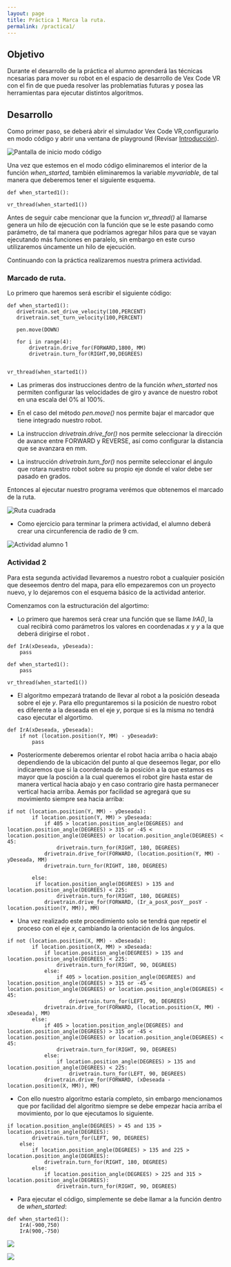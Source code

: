 ```yaml
---
layout: page
title: Práctica 1 Marca la ruta.
permalink: /practica1/
---
```

## Objetivo
Durante el desarrollo de la práctica el alumno aprenderá las técnicas ncesarias para mover su robot en el espacio de desarrollo de Vex Code VR con el fin de que pueda resolver las problematias futuras y posea las herramientas para ejecutar distintos algoritmos.

## Desarrollo

Como primer paso, se deberá abrir el simulador Vex Code VR,configurarlo en modo código y abrir una ventana de playground (Revisar [Introducción](https://yocoyani1.github.io/PracticasRoboticaMovil/introduccion)).

![Pantalla de inicio modo código](https://i.imgur.com/17uyy3g.jpg "Pantalla de inicio modo código")

Una vez que estemos en el modo código eliminaremos el interior de la función *when_started*, también eliminaremos la variable *myvariable*, de tal manera que deberemos tener el siguiente esquema.

~~~
def when_started1():

vr_thread(when_started1())
~~~

Antes de seguir cabe mencionar que la funcion *vr_thread()* al llamarse genera un hilo de ejecución con la función que se le este pasando como parámetro, de tal manera que podríamos agregar hilos para que se vayan ejecutando más funciones en paralelo, sin embargo en este curso utilizaremos úncamente un hilo de ejecución.

Continuando con la práctica realizaremos nuestra primera actividad.

### Marcado de ruta.

Lo primero que haremos será escribir el siguiente código:
~~~
def when_started1():
   drivetrain.set_drive_velocity(100,PERCENT)
   drivetrain.set_turn_velocity(100,PERCENT)

   pen.move(DOWN)

   for i in range(4):
       drivetrain.drive_for(FORWARD,1800, MM)
       drivetrain.turn_for(RIGHT,90,DEGREES)


vr_thread(when_started1())
~~~

- Las primeras dos instrucciones dentro de la función *when_started* nos permiten configurar las velocidades de giro y avance de nuestro robot en una escala del 0% al 100%.

- En el caso del método *pen.move()* nos permite bajar el marcador que tiene integrado nuestro robot.

- La instruccion *drivetrain.drive_for()* nos permite seleccionar la dirección de avance entre FORWARD y REVERSE, así como configurar la distancia que se avanzara en mm.

- La instrucción *drivetrain.turn_for()* nos permite seleccionar el ángulo que rotara nuestro robot sobre su propio eje donde el valor debe ser pasado en grados.

Entonces al ejecutar nuestro programa verémos que obtenemos el marcado de la ruta.

![Ruta cuadrada](https://i.imgur.com/07JTanC.jpg "Primer ruta")

- Como ejercicio para terminar la primera actividad, el alumno deberá crear una circunferencia de radio de 9 cm.

![Actividad alumno 1](https://i.imgur.com/tqduxN4.jpg "Actividad alumno 1")

### Actividad 2

Para esta segunda actividad llevaremos a nuestro robot a cualquier posición que deseemos dentro del mapa, para ello empezaremos con un proyecto nuevo, y lo dejaremos con el esquema básico de la actividad anterior.

Comenzamos con la estructuración del algortimo:

- Lo primero que haremos será crear una función que se llame *IrA()*, la cual recibirá como parámetros los valores en coordenadas *x* y *y* a la que deberá dirigirse el robot .

~~~
def IrA(xDeseada, yDeseada):
    pass

def when_started1():
    pass

vr_thread(when_started1())
~~~

- El algoritmo empezará tratando de llevar al robot a la posición deseada sobre el eje *y*. Para ello preguntaremos si la posición de nuestro robot es diferente a la deseada en el eje *y*, porque si es la misma no tendrá caso ejecutar el algortimo.

~~~
def IrA(xDeseada, yDeseada):
    if not (location.position(Y, MM) - yDeseada9:
        pass
~~~

- Posteriormente deberemos orientar el robot hacia arriba o hacia abajo dependiendo de la ubicación del punto al que deseemos llegar, por ello indicaremos que si la coordenada de la posición a la que estamos es mayor que la posción a la cual queremos el robot gire hasta estar de manera vertical hacia abajo y en caso contrario gire hasta permanecer vertical hacia arriba. Aemás por facilidad se agregará que su movimiento siempre sea hacia arriba:

~~~
if not (location.position(Y, MM) - yDeseada):
        if location.position(Y, MM) > yDeseada:
            if 405 > location.position_angle(DEGREES) and location.position_angle(DEGREES) > 315 or -45 < location.position_angle(DEGREES) or location.position_angle(DEGREES) < 45:
                drivetrain.turn_for(RIGHT, 180, DEGREES)
            drivetrain.drive_for(FORWARD, (location.position(Y, MM) - yDeseada, MM)
            drivetrain.turn_for(RIGHT, 180, DEGREES)

        else:
         if location.position_angle(DEGREES) > 135 and location.position_angle(DEGREES) < 225:
                drivetrain.turn_for(RIGHT, 180, DEGREES)
            drivetrain.drive_for(FORWARD, (Ir_a_posX_posY__posY - location.position(Y, MM)), MM)
~~~

- Una vez realizado este procedimiento solo se tendrá que repetir el proceso con el eje *x*, cambiando la orientación de los ángulos.

~~~
if not (location.position(X, MM) - xDeseada):
        if location.position(X, MM) > xDeseada:
            if location.position_angle(DEGREES) > 135 and location.position_angle(DEGREES) < 225:
                drivetrain.turn_for(RIGHT, 90, DEGREES)
            else:
                if 405 > location.position_angle(DEGREES) and location.position_angle(DEGREES) > 315 or -45 < location.position_angle(DEGREES) or location.position_angle(DEGREES) < 45:
                    drivetrain.turn_for(LEFT, 90, DEGREES)
            drivetrain.drive_for(FORWARD, (location.position(X, MM) - xDeseada), MM)
        else:
            if 405 > location.position_angle(DEGREES) and location.position_angle(DEGREES) > 315 or -45 < location.position_angle(DEGREES) or location.position_angle(DEGREES) < 45:
                drivetrain.turn_for(RIGHT, 90, DEGREES)
            else:
                if location.position_angle(DEGREES) > 135 and location.position_angle(DEGREES) < 225:
                    drivetrain.turn_for(LEFT, 90, DEGREES)
            drivetrain.drive_for(FORWARD, (xDeseada - location.position(X, MM)), MM) 
~~~

- Con ello nuestro algoritmo estaría completo, sin embargo mencionamos que por facilidad del algoritmo siempre se debe empezar hacia arriba el movimiento, por lo que ejecutamos lo siguiente.

~~~
if location.position_angle(DEGREES) > 45 and 135 > location.position_angle(DEGREES):
        drivetrain.turn_for(LEFT, 90, DEGREES)
    else:
        if location.position_angle(DEGREES) > 135 and 225 > location.position_angle(DEGREES):
            drivetrain.turn_for(RIGHT, 180, DEGREES)
        else:
            if location.position_angle(DEGREES) > 225 and 315 > location.position_angle(DEGREES):
                drivetrain.turn_for(RIGHT, 90, DEGREES)
~~~
- Para ejecutar el código, simplemente se debe llamar a la función dentro de *when_started*:

~~~
def when_started1():
    IrA(-900,750)
    IrA(900,-750)
~~~

![](https://i.imgur.com/JYWEBlM.jpg)

![](https://i.imgur.com/Gma1Za4.jpg)

